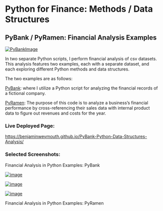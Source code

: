 # Python for Finance: Methods / Data Structures
## PyBank / PyRamen: Financial Analysis Examples


[![PyBankImage](https://github.com/benjaminweymouth/Python-Methods-and-Data-Structures-PyBank/blob/main/PyBank/Resources/revenue-per-lead.jpg)](https://github.com/benjaminweymouth/Python-Methods-and-Data-Structures-PyBank/blob/main/PyBank/main.ipynb)


In two separate Python scripts, I perform financial analysis of csv datasets. This analysis features two examples, each with a separate dataset, and each exploring different Python methods and data structures.

The two examples are as follows:

[PyBank](https://github.com/benjaminweymouth/Python-Data-Structures-PyBank-PyRamen/blob/main/PyBank/main.ipynb): where I utilize a Python script for analyzing the financial records of a fictional company.  

[PyRamen](https://github.com/benjaminweymouth/Python-Data-Structures-PyBank-PyRamen/blob/main/PyRamen/main.ipynb): The purpose of this code is to analyze a business’s financial performance by cross-referencing their sales data with internal product data to figure out revenues and costs for the year.


### Live Deployed Page:

https://benjaminweymouth.github.io/PyBank-Python-Data-Structures-Analysis/

### Selected Screenshots: 

Financial Analysis in Python Examples: PyBank 

[![image](https://user-images.githubusercontent.com/47256041/153515038-6200dbce-825d-42c0-b82a-c2af53cb7c0d.png)](https://benjaminweymouth.github.io/PyBank-Python-Data-Structures-Analysis/PyBankExample/)


[![image](https://user-images.githubusercontent.com/47256041/153515075-d64f0d0e-5453-4efe-887b-02eef7a0dca3.png)](https://benjaminweymouth.github.io/PyBank-Python-Data-Structures-Analysis/PyBankExample/)




[![image](https://user-images.githubusercontent.com/47256041/153515122-082181da-94c8-42ba-9ebb-c92a98855892.png)](https://benjaminweymouth.github.io/PyBank-Python-Data-Structures-Analysis/PyBankExample/)

Financial Analysis in Python Examples: PyRamen





